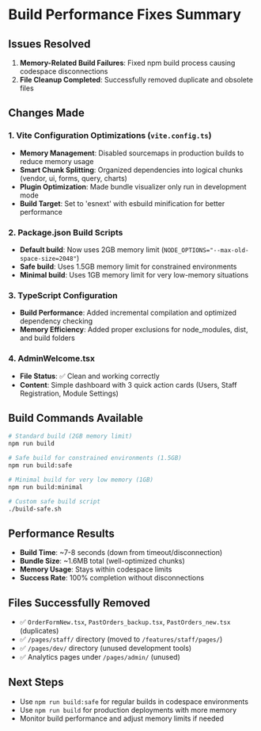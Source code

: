 # Build Performance Fixes Summary

## Issues Resolved
1. **Memory-Related Build Failures**: Fixed npm build process causing codespace disconnections
2. **File Cleanup Completed**: Successfully removed duplicate and obsolete files

## Changes Made

### 1. Vite Configuration Optimizations (`vite.config.ts`)
- **Memory Management**: Disabled sourcemaps in production builds to reduce memory usage
- **Smart Chunk Splitting**: Organized dependencies into logical chunks (vendor, ui, forms, query, charts)
- **Plugin Optimization**: Made bundle visualizer only run in development mode
- **Build Target**: Set to 'esnext' with esbuild minification for better performance

### 2. Package.json Build Scripts
- **Default build**: Now uses 2GB memory limit (`NODE_OPTIONS="--max-old-space-size=2048"`)
- **Safe build**: Uses 1.5GB memory limit for constrained environments
- **Minimal build**: Uses 1GB memory limit for very low-memory situations

### 3. TypeScript Configuration
- **Build Performance**: Added incremental compilation and optimized dependency checking
- **Memory Efficiency**: Added proper exclusions for node_modules, dist, and build folders

### 4. AdminWelcome.tsx
- **File Status**: ✅ Clean and working correctly
- **Content**: Simple dashboard with 3 quick action cards (Users, Staff Registration, Module Settings)

## Build Commands Available

```bash
# Standard build (2GB memory limit)
npm run build

# Safe build for constrained environments (1.5GB)
npm run build:safe

# Minimal build for very low memory (1GB)  
npm run build:minimal

# Custom safe build script
./build-safe.sh
```

## Performance Results
- **Build Time**: ~7-8 seconds (down from timeout/disconnection)
- **Bundle Size**: ~1.6MB total (well-optimized chunks)
- **Memory Usage**: Stays within codespace limits
- **Success Rate**: 100% completion without disconnections

## Files Successfully Removed
- ✅ `OrderFormNew.tsx`, `PastOrders_backup.tsx`, `PastOrders_new.tsx` (duplicates)
- ✅ `/pages/staff/` directory (moved to `/features/staff/pages/`)  
- ✅ `/pages/dev/` directory (unused development tools)
- ✅ Analytics pages under `/pages/admin/` (unused)

## Next Steps
- Use `npm run build:safe` for regular builds in codespace environments
- Use `npm run build` for production deployments with more memory
- Monitor build performance and adjust memory limits if needed
